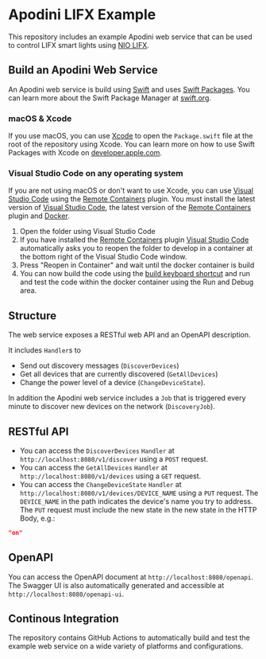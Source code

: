 # Apodini LIFX Example

This repository includes an example Apodini web service that can be used to control LIFX smart lights using [NIO LIFX](https://github.com/PSchmiedmayer/Swift-NIO-LIFX).  

## Build an Apodini Web Service

An Apodini web service is build using [Swift](https://docs.swift.org/swift-book/) and uses [Swift Packages](https://developer.apple.com/documentation/swift_packages). You can learn more about the Swift Package Manager at [swift.org](https://swift.org/package-manager/).

### macOS & Xcode

If you use macOS, you can use [Xcode](https://apps.apple.com/de/app/xcode/id497799835) to open the `Package.swift` file at the root of the repository using Xcode. You can learn more on how to use Swift Packages with Xcode on [developer.apple.com](https://developer.apple.com/documentation/xcode/creating_a_standalone_swift_package_with_xcode).

### Visual Studio Code on any operating system

If you are not using macOS or don't want to use Xcode, you can use [Visual Studio Code](https://code.visualstudio.com) using the [Remote Containers](https://marketplace.visualstudio.com/items?itemName=ms-vscode-remote.remote-containers) plugin. You must install the latest version of [Visual Studio Code](https://code.visualstudio.com), the latest version of the [Remote Containers](https://marketplace.visualstudio.com/items?itemName=ms-vscode-remote.remote-containers) plugin and [Docker](https://www.docker.com/products/docker-desktop).

1. Open the folder using Visual Studio Code
2. If you have installed the [Remote Containers](https://marketplace.visualstudio.com/items?itemName=ms-vscode-remote.remote-containers) plugin [Visual Studio Code](https://code.visualstudio.com) automatically asks you to reopen the folder to develop in a container at the bottom right of the Visual Studio Code window.
3. Press "Reopen in Container" and wait until the docker container is build
4. You can now build the code using the [build keyboard shortcut](https://code.visualstudio.com/docs/getstarted/keybindings#_tasks) and run and test the code within the docker container using the Run and Debug area.

## Structure

The web service exposes a RESTful web API and an OpenAPI description.  

It includes `Handler`s to 
- Send out discovery messages (`DiscoverDevices`)
- Get all devices that are currently discovered (`GetAllDevices`)
- Change the power level of a device (`ChangeDeviceState`).

In addition the Apodini web service includes a `Job` that is triggered every minute to discover new devices on the network (`DiscoveryJob`).

## RESTful API

- You can access the `DiscoverDevices` `Handler` at `http://localhost:8080/v1/discover` using a `POST` request.  
- You can access the `GetAllDevices` `Handler` at `http://localhost:8080/v1/devices` using a `GET` request.  
- You can access the `ChangeDeviceState` `Handler` at `http://localhost:8080/v1/devices/DEVICE_NAME` using a `PUT` request. The `DEVICE_NAME` in the path indicates the device's name you try to address. The `PUT` request must include the new state in the new state in the HTTP Body, e.g.:
```json
"on"
```

## OpenAPI

You can access the OpenAPI document at `http://localhost:8080/openapi`.  
The Swagger UI is also automatically generated and accessible at `http://localhost:8080/openapi-ui`.

## Continous Integration

The repository contains GitHub Actions to automatically build and test the example web service on a wide variety of platforms and configurations.
